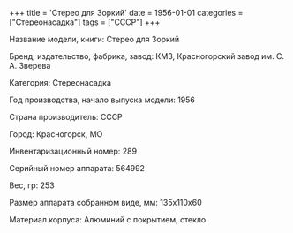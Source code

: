 +++
title = 'Стерео для Зоркий'
date = 1956-01-01
categories = ["Стереонасадка"]
tags = ["СССР"]
+++

Название модели, книги: Стерео для Зоркий

Бренд, издательство, фабрика, завод: КМЗ, Красногорский завод им. С. А. Зверева

Категория: Стереонасадка

Год производства, начало выпуска модели: 1956

Страна производитель: СССР

Город: Красногорск, МО

Инвентаризационный номер: 289

Серийный номер аппарата: 564992

Вес, гр: 253

Размер аппарата  собранном виде, мм: 135х110х60

Материал корпуса: Алюминий с покрытием, стекло

